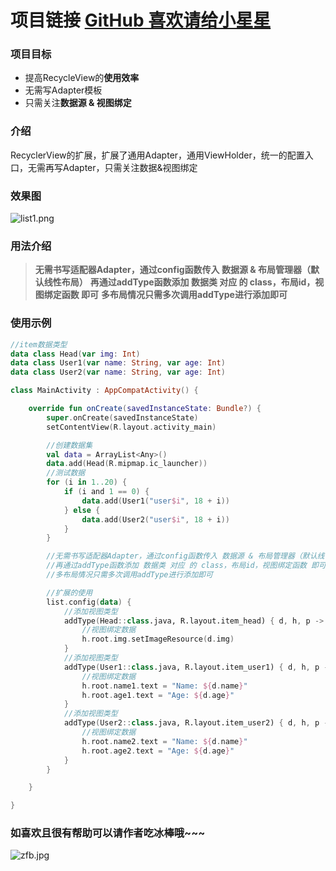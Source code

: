 # 项目链接 [GitHub 喜欢请给小星星](https://github.com/XiaoBaiCZ/RecyclerViewExtend/)
### 项目目标
- 提高RecycleView的**使用效率**
- 无需写Adapter模板
- 只需关注**数据源 & 视图绑定**

### 介绍
RecyclerView的扩展，扩展了通用Adapter，通用ViewHolder，统一的配置入口，无需再写Adapter，只需关注数据&视图绑定

### 效果图
![list1.png](https://upload-images.jianshu.io/upload_images/4191132-ad053b8c9f96acff.png?imageMogr2/auto-orient/strip%7CimageView2/2/w/1240)

### 用法介绍
> **无需书写适配器Adapter，通过config函数传入 数据源 & 布局管理器（默认线性布局）**
> **再通过addType函数添加 数据类 对应 的 class，布局id，视图绑定函数 即可**
> **多布局情况只需多次调用addType进行添加即可**

### 使用示例
~~~ Kotlin
//item数据类型
data class Head(var img: Int)
data class User1(var name: String, var age: Int)
data class User2(var name: String, var age: Int)

class MainActivity : AppCompatActivity() {

    override fun onCreate(savedInstanceState: Bundle?) {
        super.onCreate(savedInstanceState)
        setContentView(R.layout.activity_main)

        //创建数据集
        val data = ArrayList<Any>()
        data.add(Head(R.mipmap.ic_launcher))
        //测试数据
        for (i in 1..20) {
            if (i and 1 == 0) {
                data.add(User1("user$i", 18 + i))
            } else {
                data.add(User2("user$i", 18 + i))
            }
        }

        //无需书写适配器Adapter，通过config函数传入 数据源 & 布局管理器（默认线性布局）
        //再通过addType函数添加 数据类 对应 的 class，布局id，视图绑定函数 即可
        //多布局情况只需多次调用addType进行添加即可

        //扩展的使用
        list.config(data) {
            //添加视图类型
            addType(Head::class.java, R.layout.item_head) { d, h, p -> // d: 数据, h: viewholder, p: 下标
                //视图绑定数据
                h.root.img.setImageResource(d.img)
            }
            //添加视图类型
            addType(User1::class.java, R.layout.item_user1) { d, h, p -> // d: 数据, h: viewholder, p: 下标
                //视图绑定数据
                h.root.name1.text = "Name: ${d.name}"
                h.root.age1.text = "Age: ${d.age}"
            }
            //添加视图类型
            addType(User2::class.java, R.layout.item_user2) { d, h, p -> // d: 数据, h: viewholder, p: 下标
                //视图绑定数据
                h.root.name2.text = "Name: ${d.name}"
                h.root.age2.text = "Age: ${d.age}"
            }
        }

    }

}
~~~

### 如喜欢且很有帮助可以请作者吃冰棒哦~~~
![zfb.jpg](https://upload-images.jianshu.io/upload_images/4191132-ba6603f3825d069f.jpg?imageMogr2/auto-orient/strip%7CimageView2/2/w/1240)

